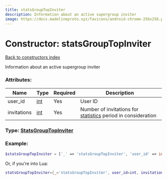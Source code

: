 ```yaml
---
title: statsGroupTopInviter
description: Information about an active supergroup inviter
image: https://docs.madelineproto.xyz/favicons/android-chrome-256x256.png
---
```

# Constructor: statsGroupTopInviter  
[Back to constructors index](index.md)



Information about an active supergroup inviter

### Attributes:

| Name     |    Type       | Required | Description |
|----------|---------------|----------|-------------|
|user\_id|[int](../types/int.md) | Yes|User ID|
|invitations|[int](../types/int.md) | Yes|Number of invitations for [statistics](https://core.telegram.org/api/stats) period in consideration|



### Type: [StatsGroupTopInviter](../types/StatsGroupTopInviter.md)


### Example:

```php
$statsGroupTopInviter = ['_' => 'statsGroupTopInviter', 'user_id' => int, 'invitations' => int];
```  


Or, if you're into Lua:

```lua
statsGroupTopInviter={_='statsGroupTopInviter', user_id=int, invitations=int}

```


